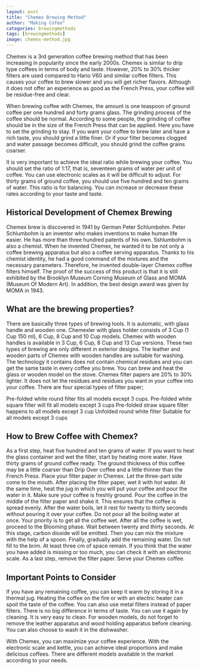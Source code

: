 ```yaml
---
layout: post
title: "Chemex Brewing Method"
author: "Making Cofee"
categories: brewingmethods
tags: [brewingmethods]
image: chemex-method.jpg
---
```


Chemex is a 3rd generation coffee brewing method that has been increasing in popularity since the early 2000s. Chemex is similar to drip type coffees in terms of body and taste. However, 20% to 30% thicker filters are used compared to Hario V60 and similar coffee filters. This causes your coffee to brew slower and you will get richer flavors. Although it does not offer an experience as good as the French Press, your coffee will be residue-free and clear.

When brewing coffee with Chemex, the amount is one teaspoon of ground coffee per one hundred and forty grams glass. The grinding process of the coffee should be normal. According to some people, the grinding of coffee should be in the size of the French Press that can be applied. Here you have to set the grinding to stay. If you want your coffee to brew later and have a rich taste, you should grind a little finer. Or if your filter becomes clogged and water passage becomes difficult, you should grind the coffee grains coarser.

It is very important to achieve the ideal ratio while brewing your coffee. You should set the ratio of 1:17, that is, seventeen grams of water per unit of coffee. You can use electronic scales as it will be difficult to adjust. For thirty grams of ground coffee, you should use five hundred and ten grams of water. This ratio is for balancing. You can increase or decrease these rates according to your taste and taste.

## Historical Development of Chemex Brewing

Chemex brew is discovered in 1941 by German Peter Schlumbohm. Peter Schlumbohm is an inventor who makes inventions to make human life easier. He has more than three hundred patents of his own. Sshlumbohm is also a chemist. When he invented Chemex, he wanted it to be not only a coffee brewing apparatus but also a coffee serving apparatus. Thanks to his chemist identity, he had a good command of the mixtures and the necessary parameters. Therefore, he invented double-layer Chemex coffee filters himself. The proof of the success of this product is that it is still exhibited by the Brooklyn Museum Corning Museum of Glass and MOMA (Museum Of Modern Art). In addition, the best design award was given by MOMA in 1943.

## What are the brewing properties?

There are basically three types of brewing tools. It is automatic, with glass handle and wooden one. Chemexler with glass holder consists of 3 Cup (1 Cup 150 ml), 6 Cup, 8 Cup and 10 Cup models. Chemex with wooden handles is available in 3 Cup, 6 Cup, 8 Cup and 13 Cup versions. These two types of brewing are only different in exterior designs. The leather and wooden parts of Chemex with wooden handles are suitable for washing. The technology it contains does not contain chemical residues and you can get the same taste in every coffee you brew. You can brew and heat the glass or wooden model on the stove. Chemex filter papers are 20% to 30% lighter. It does not let the residues and residues you want in your coffee into your coffee. There are four special types of filter paper;

 Pre-folded white round filter fits all models except 3 cups.
 Pre-folded white square filter will fit all models except 3 cups
 Pre-folded straw square filter happens to all models except 3 cup
 Unfolded round white filter Suitable for all models except 3 cups

## How to Brew Coffee with Chemex?

As a first step, heat five hundred and ten grams of water. If you want to heat the glass container and wet the filter, start by heating more water.
Have thirty grams of ground coffee ready. The ground thickness of this coffee may be a little coarser than Drip Over coffee and a little thinner than the French Press.
Place your filter paper in Chemex. Let the three-part side come to the mouth. After placing the filter paper, wet it with hot water. At the same time, heat the jug in which you will put your coffee and pour the water in it.
Make sure your coffee is freshly ground. Pour the coffee in the middle of the filter paper and shake it. This ensures that the coffee is spread evenly.
After the water boils, let it rest for twenty to thirty seconds without pouring it over your coffee. Do not pour all the boiling water at once. Your priority is to get all the coffee wet. After all the coffee is wet, proceed to the Blooming phase. Wait between twenty and thirty seconds. At this stage, carbon dioxide will be emitted. Then you can mix the mixture with the help of a spoon.
Finally, gradually add the remaining water. Do not fill to the brim. At least three cm of space remain. If you think that the water you have added is missing or too much, you can check it with an electronic scale.
As a last step, remove the filter paper. Serve your Chemex coffee.

## Important Points to Consider

If you have any remaining coffee, you can keep it warm by storing it in a thermal jug. Heating the coffee on the fire or with an electric heater can spoil the taste of the coffee. You can also use metal filters instead of paper filters. There is no big difference in terms of taste. You can use it again by cleaning. It is very easy to clean. For wooden models, do not forget to remove the leather apparatus and wood holding apparatus before cleaning. You can also choose to wash it in the dishwasher.

With Chemex, you can maximize your coffee experience. With the electronic scale and kettle, you can achieve ideal proportions and make delicious coffees. There are different models available in the market according to your needs.